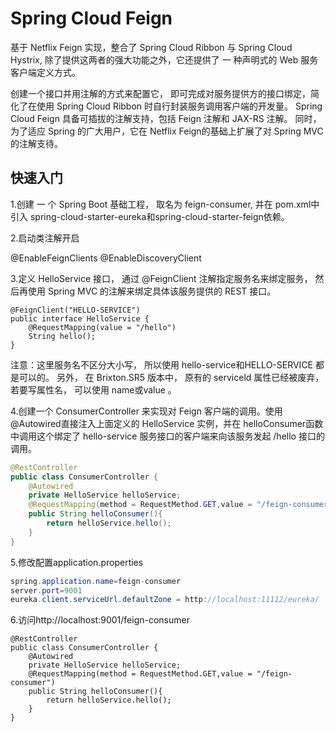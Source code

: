 # Spring Cloud Feign

基于 Netflix Feign 实现，整合了 Spring Cloud Ribbon 与 Spring Cloud Hystrix, 除了提供这两者的强大功能之外，它还提供了 一 种声明式的 Web 服务客户端定义方式。

创建一个接口并用注解的方式来配置它， 即可完成对服务提供方的接口绑定，简化了在使用 Spring Cloud Ribbon 时自行封装服务调用客户端的开发量。 Spring Cloud Feign 具备可插拔的注解支持，包括 Feign 注解和 JAX-RS 注解。 同时，为了适应 Spring 的广大用户，它在 Netflix Feign的基础上扩展了对 Spring MVC 的注解支待。

## 快速入门

1.创建 一 个 Spring Boot 基础工程， 取名为 feign-consumer, 并在 pom.xml中引入 spring-cloud-starter-eureka和spring-cloud-starter-feign依赖。

2.启动类注解开启

@EnableFeignClients
@EnableDiscoveryClient

3.定义 HelloService 接口， 通过 @FeignClient 注解指定服务名来绑定服务， 然后再使用 Spring MVC 的注解来绑定具体该服务提供的 REST 接口。

```
@FeignClient("HELLO-SERVICE")
public interface HelloService {
    @RequestMapping(value = "/hello")
    String hello();
}
```

注意：这里服务名不区分大小写， 所以使用 hello-service和HELLO-SERVICE 都是可以的。 另外， 在 Brixton.SR5 版本中， 原有的 serviceld 属性已经被废弃，若要写属性名， 可以使用 name或value 。

4.创建一个 ConsumerController 来实现对 Feign 客户端的调用。使用@Autowired直接注入上面定义的 HelloService 实例，并在 helloConsumer函数中调用这个绑定了 hello-service 服务接口的客户端来向该服务发起
/hello 接口的调用。

```java
@RestController
public class ConsumerController {
    @Autowired
    private HelloService helloService;
    @RequestMapping(method = RequestMethod.GET,value = "/feign-consumer")
    public String helloConsumer(){
        return helloService.hello();
    }
}
```

5.修改配置application.properties

```java
spring.application.name=feign-consumer
server.port=9001
eureka.client.serviceUrl.defaultZone = http://localhost:11112/eureka/
```

6.访问http://localhost:9001/feign-consumer

```
@RestController
public class ConsumerController {
    @Autowired
    private HelloService helloService;
    @RequestMapping(method = RequestMethod.GET,value = "/feign-consumer")
    public String helloConsumer(){
        return helloService.hello();
    }
}
```

